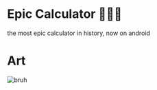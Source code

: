 # Epic Calculator 💯😱😱
the most epic calculator in history, now on android
# Art
![bruh](https://i.ibb.co/L1nzDVb/BESTICONEVER.png)
